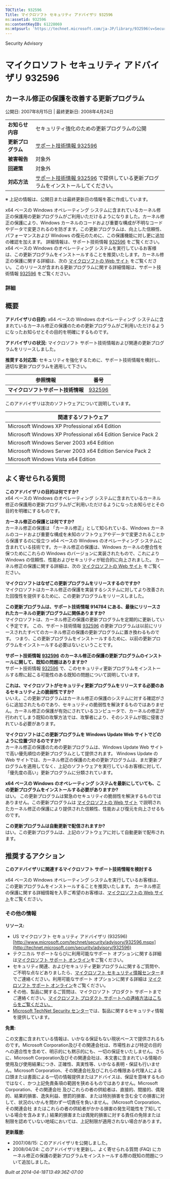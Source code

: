 ```yaml
---
TOCTitle: 932596
Title: マイクロソフト セキュリティ アドバイザリ 932596
ms:assetid: 932596
ms:contentKeyID: 61228069
ms:mtpsurl: 'https://technet.microsoft.com/ja-JP/library/932596(v=Security.10)'
---
```


Security Advisory

マイクロソフト セキュリティ アドバイザリ 932596
===============================================

カーネル修正の保護を改善する更新プログラム
------------------------------------------

公開日: 2007年8月15日 | 最終更新日: 2008年4月24日

|                    |                                                                                                                            |
|--------------------|----------------------------------------------------------------------------------------------------------------------------|
| **お知らせ内容**   | セキュリティ強化のための更新プログラムの公開                                                                               |
| **更新プログラム** | [サポート技術情報 932596](http://support.microsoft.com/kb/932596)                                                          |
| **被害報告**       | 対象外                                                                                                                     |
| **回避策**         | 対象外                                                                                                                     |
| **対応方法**       | [サポート技術情報 932596](http://support.microsoft.com/kb/932596) で提供している更新プログラムをインストールしてください。 |

※ 上記の情報は、公開日または最終更新日の情報を基に作成しています。

x64 ベースの Windows オペレーティング システムに含まれているカーネル修正の保護用の更新プログラムがご利用いただけるようになりました。カーネル修正の保護により、Windows カーネルのコードおよび重要な構成が不明なコードやデータで変更されるのを防ぎます。この更新プログラムは、向上した信頼性、パフォーマンスおよび Windows の復元のために、この保護機能に対し更に追加の確認を加えます。 詳細情報は、サポート技術情報 [932596](http://support.microsoft.com/kb/932596) をご覧ください。x64 ベースの Windows のオペレーティング システムを実行しているお客様は、この更新プログラムをインストールすることを推奨いたします。カーネル修正の保護に関する詳細は、次の [マイクロソフトの Web サイト](http://www.microsoft.com/japan/whdc/driver/kernel/64bitpatch_faq.mspx) をご覧ください。 このリリースが含まれる更新プログラムに関する詳細情報は、サポート技術情報 [932596](http://support.microsoft.com/kb/932596) をご覧ください。

### 詳細

概要
----

<span></span>
**アドバイザリの目的:** x64 ベースの Windows のオペレーティング システムに含まれているカーネル修正の保護のための更新プログラムがご利用いただけるようになったお知らせとその目的を明確にするものです。

**アドバイザリの状況:** マイクロソフト サポート技術情報および関連の更新プログラムをリリースしました。

**推奨する対応策:** セキュリティを強化するために、サポート技術情報を検討し、適切な更新プログラムを適用して下さい。

| 参照情報                           | 番号                                             |
|------------------------------------|--------------------------------------------------|
| **マイクロソフトサポート技術情報** | [932596](http://support.microsoft.com/kb/932596) |

このアドバイザリは次のソフトウェアについて説明しています。

| 関連するソフトウェア                                         |
|--------------------------------------------------------------|
| Microsoft Windows XP Professional x64 Edition                |
| Microsoft Windows XP Professional x64 Edition Service Pack 2 |
| Microsoft Windows Server 2003 x64 Edition                    |
| Microsoft Windows Server 2003 x64 Edition Service Pack 2     |
| Microsoft Windows Vista x64 Edition                          |

よく寄せられる質問
------------------

<span></span>
**このアドバイザリの目的は何ですか?**  
x64 ベースの Windows のオペレーティング システムに含まれているカーネル修正の保護用の更新プログラムがご利用いただけるようになったお知らせとその目的を明確にするものです。

**カーネル修正の保護とは何ですか?**  
カーネル修正の保護は 「カーネル修正」として知られている、Windows カーネルのコードおよび重要な構成を未知のソフトウェアやデータで変更されることから保護するのに役立つ x64 ベースの Windows のオペレーティング システムに含まれている技術です。カーネル修正の保護は、Windows カーネルの整合性を保つためにこれらの Windows のバージョンに実装されたもので、これによりWindows の信頼性、性能およびセキュリティが総合的に向上されました。 カーネル修正の保護に関する詳細は、次の [マイクロソフトの Web サイト](http://www.microsoft.com/japan/whdc/driver/kernel/64bitpatch_faq.mspx) をご覧ください。

**マイクロソフトはなぜこの更新プログラムをリリースするのですか?**  
マイクロソフトはカーネル修正の保護を実装するシステムに対してより改善された回復性を提供するために、この更新プログラムをリリースしました。

**この更新プログラムは、サポート技術情報 914784 にある、最後にリリースされたカーネルの更新プログラムに関係ありますか?**  
マイクロソフトは、カーネル修正の保護の更新プログラムを定期的に更新していく予定です。 この、サポート技術情報 [932596](http://support.microsoft.com/kb/932596) の更新プログラムは以前にリリースされたすべてのカーネル修正の保護の更新プログラムに置き換わるものです。 つまり、この更新プログラムをインストールするために、以前の更新プログラムをインストールする必要はないということです。

**サポート技術情報** [**932596**](http://support.microsoft.com/kb/932596) **のカーネル修正の保護の更新プログラムのインストールに関して、既知の問題はありますか?**  
サポート技術情報 [932596](http://support.microsoft.com/kb/932596) で、このセキュリティ更新プログラムをインストールする際に起こる可能性のある既知の問題について説明しています。

**これは、マイクロソフトがセキュリティ更新プログラムをリリースする必要のあるセキュリティ上の脆弱性ですか?**  
いいえ。この更新プログラムはカーネル修正の保護のシステムに対する確認がさらに追加されたものであり、セキュリティの脆弱性を解決するものではありません。カーネル修正の保護が有効にされているコンピュータで、カーネルの修正が行われてしまう既知の攻撃方法では、攻撃者により、そのシステムが既に侵害されている必要があります。

**マイクロソフトはこの更新プログラムを Windows Update Web サイトでどのように位置づけるのですか?**  
カーネル修正の保護のための更新プログラムは、Windows Update Web サイトで高い優先順位の更新プログラムとして提供されます。 Windows Update の Web サイトでは、カーネル修正の保護のための更新プログラムは、まだ更新プログラムを適用してなく、上記のソフトウェアを実行しているお客様に対して、「優先度の高い」更新プログラムに分類されています。

**x64 ベースの Windows のオペレーティング システムを最新にしていても、この更新プログラムをインストールする必要がありますか?**  
はい。 この更新プログラムは緊急のセキュリティの脆弱性を解決するものではありません。この更新プログラムは [マイクロソフトの Web サイト](http://www.microsoft.com/japan/whdc/driver/kernel/64bitpatch_faq.mspx) で説明されたカーネル修正の保護により提供された信頼性、性能および復元を向上させるものです。

**この更新プログラムは自動更新で配信されますか?**  
はい。この更新プログラムは、上記のソフトウェアに対して自動更新で配布されます。

推奨するアクション
------------------

<span></span>
**このアドバイザリに関連するマイクロソフト サポート技術情報を検討する**

x64 ベースの Windows オペレーティング システムを実行しているお客様は、この更新プログラムをインストールすることを推奨いたします。 カーネル修正の保護に関する詳細情報を入手ご希望のお客様は、[マイクロソフトの Web サイト](http://www.microsoft.com/japan/whdc/driver/kernel/64bitpatch_faq.mspx)をご覧ください。

### その他の情報

**リソース:**

-   US マイクロソフト セキュリティ アドバイザリ (932596)
    [http://www.microsoft.com/technet/security/advisory/932596.mspx](http://technet.microsoft.com/security/advisory/932596)
-   テクニカル サポートならびに利用可能なサポート オプションに関する詳細は[マイクロソフト サポート オンライン](http://support.microsoft.com/)をご覧ください。
-   セキュリティ関連、およびセキュリティ更新プログラムに関するご質問や、ご不明な点などありましたら、[マイクロソフト セキュリティ情報センター](http://www.microsoft.com/japan/security/sicinfo.mspx)までご連絡ください。利用可能なサポート オプションに関する詳細は [マイクロソフト サポート オンライン](http://support.microsoft.com/)をご覧ください。
-   その他、製品に関するご質問は、マイクロソフト プロダクト サポートまでご連絡ください。[マイクロソフト プロダクト サポートへの連絡方法はこちらをご覧ください。](http://support.microsoft.com/select/?target=assistance)
-   [Microsoft TechNet Security センター](http://technet.microsoft.com/ja-jp/security/default.aspx)では、製品に関するセキュリティ情報を提供しています。

**免責:**

この文書に含まれている情報は、いかなる保証もない現状ベースで提供されるものです。Microsoft Corporation及びその関連会社は、市場性および特定の目的への適合性を含めて、明示的にも黙示的にも、一切の保証をいたしません。さらに、Microsoft Corporation及びその関連会社は、本文書に含まれている情報の使用及び使用結果につき、正確性、真実性等、いかなる表明・保証も行いません。Microsoft Corporation、その関連会社及びこれらの権限ある代理人による口頭または書面による一切の情報提供またはアドバイスは、保証を意味するものではなく、かつ上記免責条項の範囲を狭めるものではありません。Microsoft Corporation、その関連会社 及びこれらの者の供給者は、直接的、間接的、偶発的、結果的損害、逸失利益、懲罰的損害、または特別損害を含む全ての損害に対して、状況のいかんを問わず一切責任を負いません。（Microsoft Corporation、その関連会社 またはこれらの者の供給者がかかる損害の発生可能性を了知している場合を含みます。) 結果的損害または偶発的損害に対する責任の免除または制限を認めていない地域においては、上記制限が適用されない場合があります。

**更新履歴:**

-   2007/08/15: このアドバイザリを公開しました。
-   2008/04/24: このアドバイザリを更新し、よく寄せられる質問 (FAQ) にカーネル修正の保護の更新プログラムをインストールする際の既知の問題について追加しました。

*Built at 2014-04-18T13:49:36Z-07:00*
